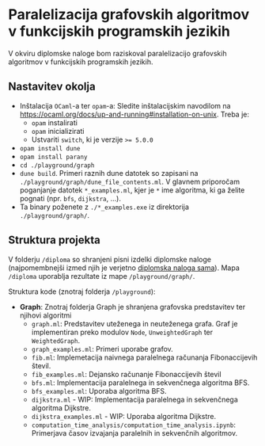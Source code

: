 # Paralelizacija grafovskih algoritmov v funkcijskih programskih jezikih

V okviru diplomske naloge bom raziskoval paralelizacijo grafovskih algoritmov v funkcijskih programskih jezikih.

## Nastavitev okolja

- Inštalacija `OCaml`-a ter `opam`-a: Sledite inštalacijskim navodilom na https://ocaml.org/docs/up-and-running#installation-on-unix. Treba je:
    - `opam` instalirati
    - `opam` inicializirati
    - Ustvariti `switch`, ki je verzije `>= 5.0.0`
- `opam install dune`
- `opam install parany`
- `cd ./playground/graph`
- `dune build`. Primeri raznih dune datotek so zapisani na `./playground/graph/dune_file_contents.ml`. V glavnem priporočam poganjanje datotek `*_examples.ml`, kjer je `*` ime algoritma, ki ga želite pognati (npr. `bfs`, `dijkstra`, ...).
- Ta binary poženete z `./*_examples.exe` iz direktorija `./playground/graph/`.

## Struktura projekta

V folderju `/diploma` so shranjeni pisni izdelki diplomske naloge (najpomembnejši izmed njih je verjetno [diplomska naloga sama](https://github.com/tjazerzen/parallelisation-of-graph-algorithms-in-functional-programming-languages/blob/master/diploma/dokument-diplomska-naloga.pdf)). Mapa `/diploma` uporablja rezultate iz mape `/playground/graph/`.


Struktura kode (znotraj folderja `/playground`):

- **Graph**: Znotraj folderja Graph je shranjena grafovska predstavitev ter njihovi algoritmi
    - `graph.ml`: Predstavitev uteženega in neuteženega grafa. Graf je implementiran preko modulov `Node`, `UnweightedGraph` ter `WeightedGraph`.
    - `graph_examples.ml`: Primeri uporabe grafov.
    - `fib.ml`: Implemetacija naivnega paralelnega računanja Fibonaccijevih števil.
    - `fib_examples.ml`: Dejansko računanje Fibonaccijevih števil
    - `bfs.ml`: Implementacija paralelnega in sekvenčnega algoritma BFS.
    - `bfs_examples.ml`: Uporaba algoritma BFS.
    - `dijkstra.ml` - WIP: Implementacija paralelnega in sekvenčnega algoritma Dijkstre.
    - `dijkstra_examples.ml` - WIP: Uporaba algoritma Dijkstre.
    - `computation_time_analysis/computation_time_analysis.ipynb`: Primerjava časov izvajanja paralelnih in sekvenčnih algoritmov.